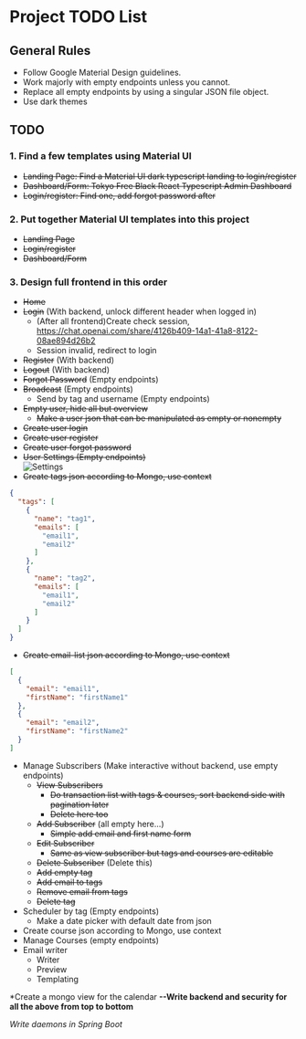 # Project TODO List

## General Rules
- Follow Google Material Design guidelines.
- Work majorly with empty endpoints unless you cannot.
- Replace all empty endpoints by using a singular JSON file object.
- Use dark themes

## TODO

### 1. Find a few templates using Material UI
- <s>Landing Page: Find a Material UI dark typescript landing to login/register</s>
- <s>Dashboard/Form: Tokyo Free Black React Typescript Admin Dashboard</s>
- <s>Login/register: Find one, add forgot password after</s>

### 2. Put together Material UI templates into this project
- <s>Landing Page</s>
- <s>Login/register</s>
- <s>Dashboard/Form</s>

### 3. Design full frontend in this order
- <s>Home</s>
- <s>Login</s> (With backend, unlock different header when logged in)
  - (After all frontend)Create check session, https://chat.openai.com/share/4126b409-14a1-41a8-8122-08ae894d26b2
  - Session invalid, redirect to login
- <s>Register</s> (With backend)
- <s>Logout</s> (With backend)
- <s>Forgot Password</s> (Empty endpoints)
- <s>Broadcast</s> (Empty endpoints)
  - Send by tag and username (Empty endpoints)
- <s>Empty user, hide all but overview</s>
  - <s>Make a user json that can be manipulated as empty or nonempty</s>
- <s>Create user login</s>
- <s>Create user register</s>
- <s>Create user forgot password</s>
- <s>User Settings (Empty endpoints)</s><br>
  ![Settings](https://i.imgur.com/7pQwyuk.png)
- <s>Create tags json according to Mongo, use context</s>
```JSON
{
  "tags": [
    {
      "name": "tag1",
      "emails": [
        "email1",
        "email2"
      ]
    },
    {
      "name": "tag2",
      "emails": [
        "email1",
        "email2"
      ]
    }
  ]
}
```
- <s>Create email-list json according to Mongo, use context</s>
```JSON
[
  {
    "email": "email1",
    "firstName": "firstName1"
  },
  {
    "email": "email2",
    "firstName": "firstName2"
  }
]
```
- Manage Subscribers (Make interactive without backend, use empty endpoints)
  - <s>View Subscribers</s>
    - <s>Do transaction list with tags & courses, sort backend side with pagination later</s>
    - <s>Delete here too</s>
  - <s>Add Subscriber</s> (all empty here...)
    - <s>Simple add email and first name form</s>
  - <s>Edit Subscriber</s>
    - <s>Same as view subscriber but tags and courses are editable</s>
  - <s>Delete Subscriber</s> (Delete this)
  - <s>Add empty tag</s>
  - <s>Add email to tags</s>
  - <s>Remove email from tags</s>
  - <s>Delete tag</s>
- Scheduler by tag (Empty endpoints)
  - Make a date picker with default date from json
- Create course json according to Mongo, use context
- Manage Courses (empty endpoints)
- Email writer
  - Writer
  - Preview
  - Templating

*Create a mongo view for the calendar
**--Write backend and security for all the above from top to bottom**

*Write daemons in Spring Boot*
